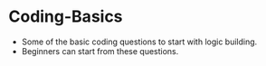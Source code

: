 # Coding-Basics
- Some of the basic coding questions to start with logic building.
- Beginners can start from these questions.
